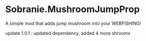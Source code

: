 # Sobranie.MushroomJumpProp
A simple mod that adds jump mushroom into your WEBFISHING!

update 1.0.1 : updated dependency, added 4 more shrooms

